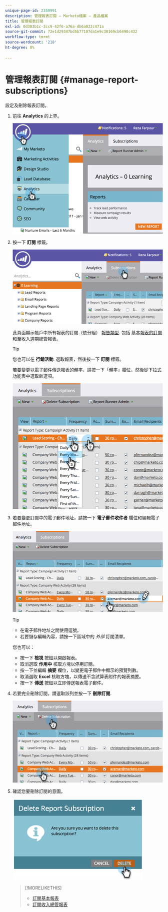 ```yaml
---
unique-page-id: 2359991
description: 管理報表訂閱 — Marketo檔案 — 產品檔案
title: 管理報表訂閱
exl-id: 0d303b1c-3cc9-42f6-a76a-db6a022c471a
source-git-commit: 72e1d29347bd5b77107da1e9c30169cb6490c432
workflow-type: tm+mt
source-wordcount: '218'
ht-degree: 0%

---
```


# 管理報表訂閱 {#manage-report-subscriptions}

設定及刪除報表訂閱。

1. 前往 **Analytics** 的上界。

   ![](assets/image2014-9-16-10-3a35-3a25.png)

1. 按一下 **訂閱** 標籤。

   ![](assets/image2014-9-16-10-3a35-3a32.png)

   此頁面顯示帳戶中所有報表的訂閱（依分組） [報告類型](/help/marketo/product-docs/reporting/basic-reporting/report-types/report-type-overview.md). 包括 [基本報表的訂閱](/help/marketo/product-docs/reporting/basic-reporting/report-subscriptions/subscribe-to-a-basic-report.md) 和至收入週期總管報表。

   >[!TIP]
   >
   >您也可以在 **行銷活動**. 選取報表，然後按一下 **訂閱** 標籤。

   若要變更以電子郵件傳送報表的頻率，請按一下「頻率」欄位，然後從下拉式功能表中選取新選項。

   ![](assets/image2014-9-16-10-3a36-3a4.png)

1. 若要變更訂閱中的電子郵件地址，請按一下 **電子郵件收件者** 欄位和編輯電子郵件地址。

   ![](assets/image2014-9-16-10-3a36-3a11.png)

   >[!TIP]
   >
   >* 在電子郵件地址之間使用逗號。
   >* 若要儲存編輯內容，請按一下區域中的 _外部_ 訂閱清單。


   您也可以：

   * 按一下 **檢視** 按鈕以開啟報表。
   * 取消選取 **作用中** 核取方塊以停用訂閱。
   * 按一下並編輯 **摘要** 欄位，以變更電子郵件中顯示的預覽列數。
   * 取消選取 **Excel** 核取方塊，以傳送不含試算表附件的報表摘要。
   * 按一下 **傳送** 按鈕以立即傳送報表電子郵件。

1. 若要完全刪除訂閱，請選取該列並按一下 **刪除訂閱**.

   ![](assets/image2014-9-16-10-3a36-3a38.png)

1. 確認您要刪除訂閱的意圖。

   ![](assets/image2014-9-16-10-3a36-3a43.png)

   >[!MORELIKETHIS]
   >
   >* [訂閱基本報表](/help/marketo/product-docs/reporting/basic-reporting/report-subscriptions/subscribe-to-a-basic-report.md)
   >* [訂閱收入總管報表](/help/marketo/product-docs/reporting/revenue-cycle-analytics/revenue-explorer/subscribe-to-a-revenue-explorer-report.md)

